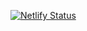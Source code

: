 [![Netlify Status](https://api.netlify.com/api/v1/badges/feced383-6376-49f7-a8f2-31d560ecf26d/deploy-status)](https://app.netlify.com/sites/online-quran-academy/deploys)

